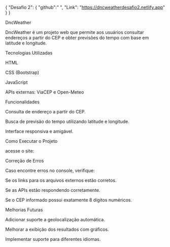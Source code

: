 {
  "Desafio 2": {
      "github":"  ",
      "Link": "https://dncweatherdesafio2.netlify.app"
              }
}

DncWeather

DncWeather é um projeto web que permite aos usuários consultar endereços a partir do CEP e obter previsões do tempo com base em latitude e longitude.

Tecnologias Utilizadas

HTML

CSS (Bootstrap)

JavaScript

APIs externas: ViaCEP e Open-Meteo

Funcionalidades

Consulta de endereço a partir do CEP.

Busca de previsão do tempo utilizando latitude e longitude.

Interface responsiva e amigável.

Como Executar o Projeto

acesse o site:

Correção de Erros

Caso encontre erros no console, verifique:

Se os links para os arquivos externos estão corretos.

Se as APIs estão respondendo corretamente.

Se o CEP informado possui exatamente 8 dígitos numéricos.

Melhorias Futuras

Adicionar suporte a geolocalização automática.

Melhorar a exibição dos resultados com gráficos.

Implementar suporte para diferentes idiomas.
